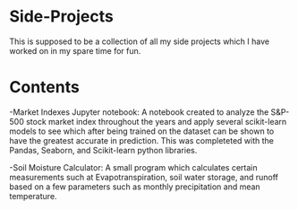 # Side-Projects
This is supposed to be a collection of all my side projects which I have worked on in my spare time for fun.

# Contents

-Market Indexes Jupyter notebook:
A notebook created to analyze the S&P-500 stock market index throughout the years and apply several scikit-learn models to see which after being trained on the dataset can be shown to have the greatest accurate in prediction. This was completeted with the Pandas, Seaborn, and Scikit-learn python libraries.

-Soil Moisture Calculator:
A small program which calculates certain measurements such at Evapotranspiration, soil water storage, and runoff based on a few parameters such as monthly precipitation and mean temperature. 


